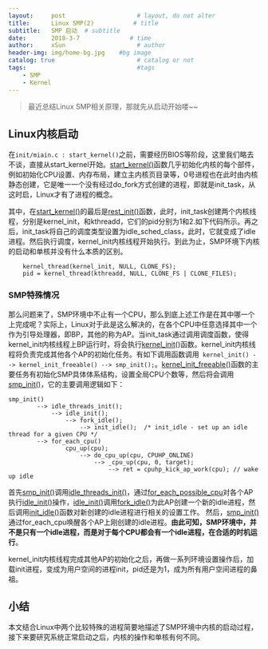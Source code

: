 ```yaml
---
layout:     post                    # layout, do not alter
title:      Linux SMP(2)           # title
subtitle:   SMP 启动  # subtitle
date:       2018-3-7              # time
author:     xSun                    # author
header-img: img/home-bg.jpg    #bg image
catalog: true                       # catalog or not
tags:                               #tags
    - SMP
    - Kernel
---
```

>最近总结Linux SMP相关原理，那就先从启动开始喽~~

## Linux内核启动

在`init/miain.c : start_kernel()`之前，需要经历BIOS等阶段，这里我们略去不谈，直接从start_kernel开始。[start_kernel()][1]函数几乎初始化内核的每个部件，例如初始化CPU设置、内存布局，建立主内核页目录等，0号进程也在此时由内核静态创建，它是唯一一个没有经过do_fork方式创建的进程，即就是init_task，从这时启，Linux才有了进程的概念。

其中，在[start_kernel()][2]的最后是[rest_init()][3]函数，此时，init_task创建两个内核线程，分别是kernel_init，和kthreadd，它们的pid分别为1和2.如下代码所示。再之后，init_task将自己的调度类型设置为idle_sched_class，此时，它就变成了idle进程。然后执行调度，kernel_init内核线程开始执行。到此为止，SMP环境下内核的启动和单核并没有什么本质的区别。
``` stylus
	kernel_thread(kernel_init, NULL, CLONE_FS);
	pid = kernel_thread(kthreadd, NULL, CLONE_FS | CLONE_FILES);
```

### SMP特殊情况
那么问题来了，SMP环境中不止有一个CPU，那么到底上述工作是在其中哪一个上完成呢？实际上，Linux对于此是这么解决的，在各个CPU中任意选择其中一个作为引导处理器，即BP，其他的称为AP。当init_task通过调用调度函数，使得kernel_init内核线程上BP运行时，将会执行[kernel_init][4]()函数。kernel_init内核线程将负责完成其他各个AP的初始化任务。有如下调用函数调用` kernel_init() --> kernel_init_freeable() --> smp_init();`。[kernel_init_freeable()][5]函数的主要任务有初始化SMP具体体系结构，设置全局CPU个数等，然后将会调用[smp_init()][6]，它的主要调用逻辑如下：

``` stylus
smp_init() 
		--> idle_threads_init();
			--> idle_init();
				--> fork_idle();
					--> init_idle();  /* init_idle - set up an idle thread for a given CPU */
		--> for_each_cpu()
				cpu_up(cpu);
					--> do_cpu_up(cpu, CPUHP_ONLINE)
						--> _cpu_up(cpu, 0, target);
							--> ret = cpuhp_kick_ap_work(cpu); // wake up idle

```
首先[smp_init()][7]调用[idle_threads_init()][8]，通过[for_each_possible_cpu][9]对各个AP执行[idle_init()][10]操作，[idle_init()][11]调用[fork_idle()][12]为此AP创建一个新的idle进程，然后调用[init_idle()][13]函数对新创建的idle进程进行相关的设置工作。
然后，[smp_init()][7]通过for_each_cpu唤醒各个AP上刚创建的idle进程。**由此可知，SMP环境中，并不是只有一个idle进程，而是对于每个CPU都会有一个idle进程，在合适的时机运行**。

kernel_init内核线程完成其他AP的初始化之后，再做一系列环境设置操作后，加载init进程，变成为用户空间的进程init，pid还是为1，成为所有用户空间进程的鼻祖。

## 小结
本文结合Linux中两个比较特殊的进程简要地描述了SMP环境中内核的启动过程，接下来要研究系统正常启动之后，内核的操作和单核有何不同。




  [1]: https://elixir.bootlin.com/linux/v4.10/source/init/main.c#L482
  [2]: https://elixir.bootlin.com/linux/v4.10/source/init/main.c#L482
  [3]: https://elixir.bootlin.com/linux/v4.10/source/init/main.c#L384
  [4]: https://elixir.bootlin.com/linux/v4.10/source/init/main.c#L952
  [5]: https://elixir.bootlin.com/linux/v4.10/source/init/main.c#L999
  [6]: https://elixir.bootlin.com/linux/v4.10/source/kernel/smp.c#L550
  [7]: https://elixir.bootlin.com/linux/v4.10/source/kernel/smp.c#L550
  [8]: https://elixir.bootlin.com/linux/v4.10/source/kernel/smpboot.c#L65
  [9]: https://elixir.bootlin.com/linux/v4.10/source/include/linux/cpumask.h#L716
  [10]: https://elixir.bootlin.com/linux/v4.10/source/kernel/smpboot.c#L49
  [11]: https://elixir.bootlin.com/linux/v4.10/source/kernel/smpboot.c#L49
  [12]: https://elixir.bootlin.com/linux/v4.10/source/kernel/fork.c#L1894
  [13]: https://elixir.bootlin.com/linux/v4.10/source/kernel/sched/core.c#L5272